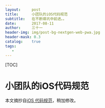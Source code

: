 ```yaml
---
layout:     post
title:      小团队的iOS代码规范
subtitle:   在不断填坑中前进。。
date:       2017-08-11
author:     三十一
header-img: img/post-bg-nextgen-web-pwa.jpg
header-mask: 0.3
catalog:    true
tags:
   - 
---
```

[TOC]
# 小团队的iOS代码规范

本文摘抄自<a font="24px">[iOS 代码规范](https://knightsj.github.io/2017/06/14/iOS%20%E4%BB%A3%E7%A0%81%E8%A7%84%E8%8C%83/#more)</a>，稍加修改。

